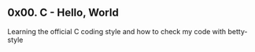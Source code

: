 ## 0x00. C - Hello, World

Learning the official C coding style and how to check my code with betty-style
